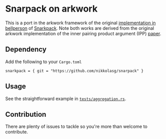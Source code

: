 # Snarpack on arkwork

This is a port in the arkwork framework of the original [implementation in bellperson](https://github.com/filecoin-project/bellperson/tree/master/src/groth16/aggregate) of [Snarkpack](https://eprint.iacr.org/2021/529.pdf). Note both works are derived from the original arkwork implementation of the inner pairing product argument (IPP) [paper](https://eprint.iacr.org/2019/1177.pdf).

## Dependency

Add the following to your `Cargo.toml`
```
snarkpack = { git = "https://github.com/nikkolasg/snarpack" }
```

## Usage

See the straightforward example in [`tests/aggregation.rs`](https://github.com/nikkolasg/snarkpack/blob/main/tests/aggregation.rs#L14).

## Contribution

There are plenty of issues to tackle so you're more than welcome to contribute.


